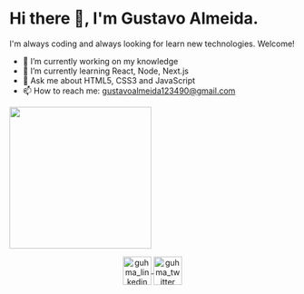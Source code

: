 
 <h1>Hi there 👋, I'm Gustavo Almeida.</h1>
 
 I'm always coding and always looking for learn new technologies.
 Welcome!

- 🔭 I’m currently working on my knowledge
- 🌱 I’m currently learning React, Node, Next.js
- 💬 Ask me about HTML5, CSS3 and JavaScript
- 📫 How to reach me: gustavoalmeida123490@gmail.com
<img align="center" src="https://media1.giphy.com/media/Q7SKqn3G97xpmfSOvG/giphy.gif" width="250" height="250" />
<p align="center">
<a href="https://www.linkedin.com/in/gustavo-henrique-martins-de-almeida-0239521b8/">
 <img align="center" src="https://image.flaticon.com/icons/png/512/49/49656.png" alt="guhma_linkedin" width="50" height="50">
</a>
 <a href="https://twitter.com/ahsuqhdu">
 <img align="center" src="https://image.flaticon.com/icons/png/512/23/23931.png" alt="guhma_twitter" width="50" height="50">
</a>
 </p>

                                                                        
